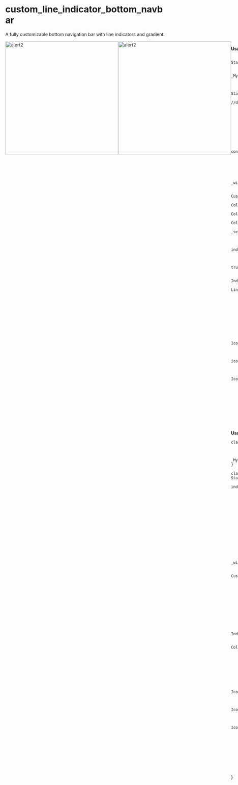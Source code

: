 # custom_line_indicator_bottom_navbar

A fully customizable bottom navigation bar with line indicators and gradient.

<div style="display:flex">
<img width="355" alt="alert2" src="https://user-images.githubusercontent.com/44444254/119264671-31b10b00-bbf5-11eb-8135-016bb51d33a7.png" width="200">
<img width="355" alt="alert2" src="https://user-images.githubusercontent.com/44444254/119265100-928d1300-bbf6-11eb-92c6-f57cdcb30108.png" width="200">
<div/>

<b>Usage without gradient: </b>

            class MyExample extends StatefulWidget {
            @override
            _MyExampleState createState() => _MyExampleState();
            }

            class _MyExampleState extends State<MyExample> {
            int _selectedIndex = 0; //default index

            List<Widget> _widgetOptions = [
                Text('Home'),
                Text('Account'),
                Text('Leaves'),
                Text('Loyalty'),
                Text('Requests'),
            ];
            @override
            Widget build(BuildContext context) {
                return Scaffold(
                appBar: AppBar(
                    title: Text('Example'),
                ),
                body: Center(
                    child: _widgetOptions.elementAt(_selectedIndex),
                ),
                bottomNavigationBar: CustomLineIndicatorBottomNavbar(
                    selectedColor: Colors.blue,
                    unSelectedColor: Colors.black54,
                    backgroundColor: Colors.white,
                    currentIndex: _selectedIndex,
                    onTap: (index) {
                    setState(() {
                        _selectedIndex = index;
                    });
                    },
                    enableLineIndicator: true,
                    lineIndicatorWidth: 3,
                    indicatorType: IndicatorType.Top,
                    // gradient: LinearGradient(
                    //   colors: kGradients,
                    // ),

                    customBottomBarItems: [
                    CustomBottomBarItems(
                        label: 'Home',
                        icon: Icons.home,
                    ),
                    CustomBottomBarItems(
                        label: 'Account',
                        icon: Icons.account_box_outlined,
                    ),
                    CustomBottomBarItems(
                        label: 'Leaves', icon: Icons.calendar_today_outlined),
                    CustomBottomBarItems(
                        label: 'Loyalty',
                        icon: Icons.card_giftcard_rounded,
                    ),
                    CustomBottomBarItems(
                        label: 'Requests',
                        icon: Icons.list,
                    ),
                    ],
                ),
                );
            }
            }

<b>Usage with gradient : </b>

    class MyExample extends StatefulWidget {

        @override
        _MyExampleState createState() => _MyExampleState();
    }

    class _MyExampleState extends State<MyExample> {
        int _selectedIndex = 0; //default index

        List<Widget> _widgetOptions = [
            Text('Home'),
            Text('Account'),
            Text('Leaves'),
            Text('Loyalty'),
            Text('Requests'),
        ];
        @override
        Widget build(BuildContext context) {
        return Scaffold(
            appBar: AppBar(
                title: Text('Example'),
            ),
            body: Center(
                child: _widgetOptions.elementAt(_selectedIndex),
            ),
            bottomNavigationBar: CustomLineIndicatorBottomNavbar(
            selectedColor: Colors.white,
            unSelectedColor: Colors.black54,
            backgroundColor: Colors.white,
            currentIndex: _selectedIndex,
            onTap: (index) {
                setState(() {
                _selectedIndex = index;
                });
            },
            enableLineIndicator: true,
            lineIndicatorWidth: 3,
            indicatorType: IndicatorType.Top,
            gradient: LinearGradient(
                colors: [Colors.pink, Colors.yellow],
            ),
            customBottomBarItems: [
                CustomBottomBarItems(
                    label: 'Home',
                    icon: Icons.home,
                ),
                CustomBottomBarItems(
                    label: 'Account',
                    icon: Icons.account_box_outlined,
                ),
                CustomBottomBarItems(
                    label: 'Leaves', icon: Icons.calendar_today_outlined),
                CustomBottomBarItems(
                    label: 'Loyalty',
                    icon: Icons.card_giftcard_rounded,
                ),
                CustomBottomBarItems(
                    label: 'Requests',
                    icon: Icons.list,
                ),
            ],
            ),
        );
        }

}
